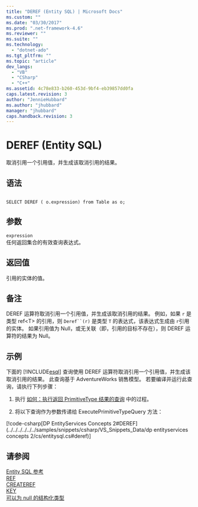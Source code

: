 ```yaml
---
title: "DEREF (Entity SQL) | Microsoft Docs"
ms.custom: ""
ms.date: "03/30/2017"
ms.prod: ".net-framework-4.6"
ms.reviewer: ""
ms.suite: ""
ms.technology: 
  - "dotnet-ado"
ms.tgt_pltfrm: ""
ms.topic: "article"
dev_langs: 
  - "VB"
  - "CSharp"
  - "C++"
ms.assetid: 4c78e833-b260-453d-9bf4-eb39857dd0fa
caps.latest.revision: 3
author: "JennieHubbard"
ms.author: "jhubbard"
manager: "jhubbard"
caps.handback.revision: 3
---
```

# DEREF (Entity SQL)
取消引用一个引用值，并生成该取消引用的结果。  
  
## 语法  
  
```  
  
SELECT DEREF ( o.expression) from Table as o;  
```  
  
## 参数  
 `expression`  
 任何返回集合的有效查询表达式。  
  
## 返回值  
 引用的实体的值。  
  
## 备注  
 DEREF 运算符取消引用一个引用值，并生成该取消引用的结果。 例如，如果 `r` 是类型 ref\<T\> 的引用，则 `Deref``(r)` 是类型 `T` 的表达式，该表达式生成由 `r`引用的实体。 如果引用值为 Null，或无关联（即，引用的目标不存在），则 DEREF 运算符的结果为 Null。  
  
## 示例  
 下面的 [!INCLUDE[esql](../../../../../../includes/esql-md.md)] 查询使用 DEREF 运算符取消引用一个引用值，并生成该取消引用的结果。 此查询基于 AdventureWorks 销售模型。 若要编译并运行此查询，请执行下列步骤：  
  
1.  执行 [如何：执行返回 PrimitiveType 结果的查询](../../../../../../docs/framework/data/adonet/ef/how-to-execute-a-query-that-returns-primitivetype-results.md) 中的过程。  
  
2.  将以下查询作为参数传递给 ExecutePrimitiveTypeQuery 方法：  
  
 [!code-csharp[DP EntityServices Concepts 2#DEREF](../../../../../../samples/snippets/csharp/VS_Snippets_Data/dp entityservices concepts 2/cs/entitysql.cs#deref)]  
  
## 请参阅  
 [Entity SQL 参考](../../../../../../docs/framework/data/adonet/ef/language-reference/entity-sql-reference.md)   
 [REF](../../../../../../docs/framework/data/adonet/ef/language-reference/ref-entity-sql.md)   
 [CREATEREF](../../../../../../docs/framework/data/adonet/ef/language-reference/createref-entity-sql.md)   
 [KEY](../../../../../../docs/framework/data/adonet/ef/language-reference/key-entity-sql.md)   
 [可以为 null 的结构化类型](../../../../../../docs/framework/data/adonet/ef/language-reference/nullable-structured-types-entity-sql.md)